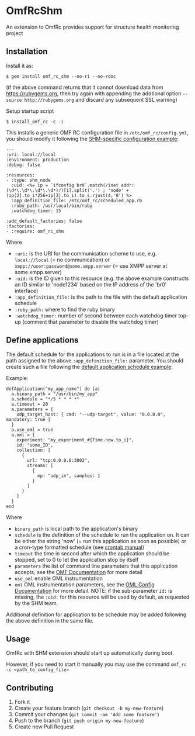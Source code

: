 # OmfRcShm

An extension to OmfRc provides support for structure health monitoring project

## Installation

Install it as:

    $ gem install omf_rc_shm --no-ri --no-rdoc

(if the above command returns that it cannot download data from https://rubygems.org, then try again with appending the addtional option `--source http://rubygems.org` and discard any subsequent SSL warning)

Setup startup script

    $ install_omf_rc -c -i

This installs a generic OMF RC configuration file in `/etc/omf_rc/config.yml`, you should modify it following the [SHM-specific configuration example](config/config.yml):

    ---
    :uri: local://local
    :environment: production
    :debug: false

    :resources:
    - :type: shm_node
      :uid: <%= ip = `ifconfig br0`.match(/inet addr:(\d*\.\d*\.\d*\.\d*)/)[1].split('.') ; 'node' + (ip[2].to_i*256+ip[3].to_i).to_s.rjust(4,'0') %>
      :app_definition_file: /etc/omf_rc/scheduled_app.rb
      :ruby_path: /usr/local/bin/ruby
      :watchdog_timer: 15

    :add_default_factories: false
    :factories:
    - :require: omf_rc_shm

Where

 * `:uri:` is the URI for the communication scheme to use, e.g. `local://local` (= no communication) or `xmpp://user:password@some.xmpp.server` (= use XMPP server at some.xmpp.server)
 * `:uid:` is the ID given to this resource (e.g. the above example constructs an ID similar to 'node1234' based on the IP address of the 'br0' interface)
 * `:app_definition_file:` is the path to the file with the default application schedule
 * `:ruby_path:` where to find the ruby binary
 * `:watchdog_timer:` number of second between each watchdog timer top-up (comment that parameter to disable the watchdog timer)

## Define applications

The default schedule for the applications to run is in a file located at the path assigned to the above `:app_definition_file:` parameter. You should create such a file following the [default application schedule example](config/scheduled_app.rb):

Example:

    defApplication("my_app_name") do |a|
      a.binary_path = "/usr/bin/my_app"
      a.schedule = "*/5 * * * *"
      a.timeout = 20
      a.parameters = {
        udp_target_host: { cmd: "--udp-target", value: "0.0.0.0", mandatory: true }
      }
      a.use_oml = true
      a.oml = {
        experiment: "my_experiment_#{Time.now.to_i}",
        id: "some_ID",
        collection: [
          {
            url: "tcp:0.0.0.0:3003",
            streams: [
              {
                mp: "udp_in", samples: 1
              }
            ]
          }
        ]
      }
    end

Where

 * `binary_path` is local path to the application's binary
 * `schedule` is the definition of the schedule to run the application on. It can be either the string 'now' (= run this application as soon as possible) or a cron-type formatted schedule (see [crontab manual](http://www.google.com/search?q=man+crontab))
 * `timeout` the time in second after which the application should be stopped, set to 0 to let the application stop by itself
 * `parameters` the list of command line parameters that this application accepts, see the [OMF Documentation](https://github.com/mytestbed/omf/blob/master/doc/APPLICATION_PROXY.mkd#parameter-properties) for more detail
 * `use_oml` enable OML instrumentation
 * `oml` OML instrumentation parameters, see the [OML Config Documentation](http://omf.mytestbed.net/doc/oml/latest/liboml2.conf.5) for more detail. NOTE: if the sub-parameter `id:` is missing, the `:uid:` for this resource will be used by default, as requested by the SHM team.

Additional definition for application to be schedule may be added following the above definition in the same file.

## Usage

OmfRc with SHM extension should start up automatically during boot.

However, if you need to start it manually you may use the command `omf_rc -c <path_to_config_file>`

## Contributing

1. Fork it
2. Create your feature branch (`git checkout -b my-new-feature`)
3. Commit your changes (`git commit -am 'Add some feature'`)
4. Push to the branch (`git push origin my-new-feature`)
5. Create new Pull Request
